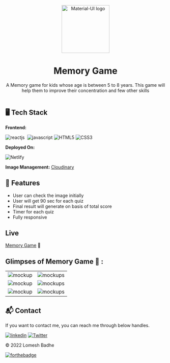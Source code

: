 <p align="center">
  <a href="https://braincells-challenge.netlify.app/" rel="noopener" target="_blank"><img width="150" src="https://res.cloudinary.com/dgwzpbj4k/image/upload/v1654431259/memory-game/images/android-chrome-512x512_jvrktc.png" alt="Material-UI logo"></a></p>
</p>

<h1 align="center"><b>Memory Game</b></h1>

<div align="center">
A Memory game for kids whose age is between 5 to 8 years. This game will help them to improve their concentration and few other skills
</div><br/>


## 🖥️ Tech Stack
**Frontend:**

![reactjs](https://img.shields.io/badge/React-20232A?style=for-the-badge&logo=react&logoColor=61DAFB)&nbsp;
![javascript](https://img.shields.io/badge/JavaScript-323330?style=for-the-badge&logo=javascript&logoColor=F7DF1E)
![HTML5](https://img.shields.io/badge/html5-%23E34F26.svg?style=for-the-badge&logo=html5&logoColor=white)
![CSS3](https://img.shields.io/badge/css3-%231572B6.svg?style=for-the-badge&logo=css3&logoColor=white)


**Deployed On:**

![Netlify](https://img.shields.io/badge/netlify-%23000000.svg?style=for-the-badge&logo=netlify&logoColor=#00C7B7)

**Image Management:** [Cloudinary](https://cloudinary.com/)



## 🚀 Features
- User can check the image initially
- User will get 90 sec for each quiz
- Final result will generate on basis of total score
- Timer for each quiz
- Fully responsive

## Live
[Memory Game](https://braincells-challenge.netlify.app/) 🚀


## Glimpses of Memory Game 🙈 :

<table>
  <tr>
    <td><img src="https://res.cloudinary.com/dgwzpbj4k/image/upload/v1648705428/shoemall/Screenshot_27_n6nq14.png" alt="mockup" /></td>
    <td><img src="https://res.cloudinary.com/dgwzpbj4k/image/upload/v1648705427/shoemall/Screenshot_28_jgxs95.png" alt="mockups" /></td>
  </tr>
  <tr>
    <td><img src="https://res.cloudinary.com/dgwzpbj4k/image/upload/v1648705428/shoemall/Screenshot_36_vojv7y.png" alt="mockup" /></td>
    <td><img src="https://res.cloudinary.com/dgwzpbj4k/image/upload/v1648705427/shoemall/Screenshot_29_bvowon.png" alt="mockups" /></td>
  </tr>
  <tr>
    <td><img src="https://res.cloudinary.com/dgwzpbj4k/image/upload/v1648705426/shoemall/Screenshot_30_v3fl56.png" alt="mockup" /></td>
    <td><img src="https://res.cloudinary.com/dgwzpbj4k/image/upload/v1648705427/shoemall/Screenshot_32_q3q3gb.png" alt="mockups" /></td>
  </tr>
</table>
<h2>📬 Contact</h2>

If you want to contact me, you can reach me through below handles.

[![linkedin](https://img.shields.io/badge/lomesshh-0077B5?style=for-the-badge&logo=linkedin&logoColor=white)](https://www.linkedin.com/in/lomesshh/)
[![Twitter](https://img.shields.io/badge/lomesshh-%231DA1F2.svg?style=for-the-badge&logo=Twitter&logoColor=white)](https://twitter.com/lomesshh)

© 2022 Lomesh Badhe


[![forthebadge](https://forthebadge.com/images/badges/built-with-love.svg)](https://forthebadge.com)
